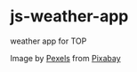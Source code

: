 # js-weather-app
 weather app for TOP

Image by <a href="https://pixabay.com/users/pexels-2286921/?utm_source=link-attribution&utm_medium=referral&utm_campaign=image&utm_content=1282314">Pexels</a> from <a href="https://pixabay.com//?utm_source=link-attribution&utm_medium=referral&utm_campaign=image&utm_content=1282314">Pixabay</a>